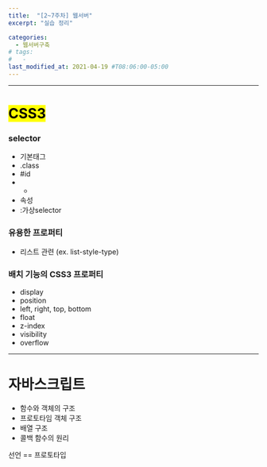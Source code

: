 ```yaml
---
title:  "[2~7주차] 웹서버"
excerpt: "실습 정리"

categories:
  - 웹서버구축
# tags:
#   - 
last_modified_at: 2021-04-19 #T08:06:00-05:00
---
```


---
# <mark>CSS3</mark>
### selector
- 기본태그
- .class
- #id
- *
- 속성
- :가상selector

### 유용한 프로퍼티
- 리스트 관련 (ex. list-style-type)

### 배치 기능의 CSS3 프로퍼티
- display
- position
- left, right, top, bottom
- float
- z-index
- visibility
- overflow

---
# 자바스크립트
- 함수와 객체의 구조
- 프로토타임 객체 구조
- 배열 구조
- 콜백 함수의 원리

선언 == 프로토타입
